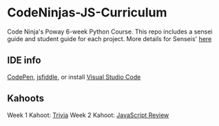 # CodeNinjas-JS-Curriculum
Code Ninja's Poway 6-week Python Course. This repo includes a sensei guide and student guide for each project. 
More details for Senseis' [here](https://docs.google.com/document/d/1kA0qK6XSSc8vK3oVod3vWxcS-1FoDA31ZSzKWL8q760/edit?usp=sharing)

## IDE info
[CodePen](https://codepen.io/), [jsfiddle](https://jsfiddle.net/), or install [Visual Studio Code](https://code.visualstudio.com/download)


## Kahoots
Week 1 Kahoot: [Trivia](https://create.kahoot.it/details/fun-trivia-5th-grade/cf1d927e-b6c7-4937-b000-d6434b7f6b0d)
Week 2 Kahoot: [JavaScript Review](https://create.kahoot.it/share/javascript-review/7a47cd3d-d052-4e47-bd4f-4cce7789dea5)
